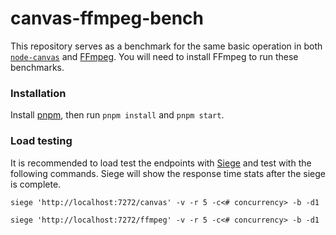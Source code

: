 # canvas-ffmpeg-bench

This repository serves as a benchmark for the same basic operation in both [`node-canvas`](https://github.com/Automattic/node-canvas) and [FFmpeg](https://ffmpeg.org/). You will need to install FFmpeg to run these benchmarks.

### Installation

Install [pnpm](https://pnpm.io/), then run `pnpm install` and `pnpm start`.

### Load testing

It is recommended to load test the endpoints with [Siege](https://github.com/JoeDog/siege) and test with the following commands. Siege will show the response time stats after the siege is complete.

`siege 'http://localhost:7272/canvas' -v -r 5 -c<# concurrency> -b -d1`

`siege 'http://localhost:7272/ffmpeg' -v -r 5 -c<# concurrency> -b -d1`
